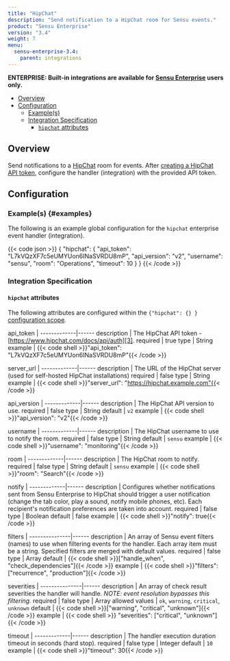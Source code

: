 ```yaml
---
title: "HipChat"
description: "Send notification to a HipChat room for Sensu events."
product: "Sensu Enterprise"
version: "3.4"
weight: 7
menu:
  sensu-enterprise-3.4:
    parent: integrations
---
```

**ENTERPRISE: Built-in integrations are available for [Sensu Enterprise][1]
users only.**

- [Overview](#overview)
- [Configuration](#configuration)
  - [Example(s)](#examples)
  - [Integration Specification](#integration-specification)
    - [`hipchat` attributes](#hipchat-attributes)

## Overview

Send notifications to a [HipChat][2] room for events. After [creating a HipChat
API token][3], configure the handler (integration) with the provided API token.

## Configuration

### Example(s) {#examples}

The following is an example global configuration for the `hipchat` enterprise
event handler (integration).

{{< code json >}}
{
  "hipchat": {
    "api_token": "L7kVQzXF7c5eUMYUon6INaSVRDU8mP",
    "api_version": "v2",
    "username": "sensu",
    "room": "Operations",
    "timeout": 10
  }
}
{{< /code >}}

### Integration Specification

#### `hipchat` attributes

The following attributes are configured within the `{"hipchat": {} }`
[configuration scope][4].

api_token    | 
-------------|------
description  | The HipChat API token - [https://www.hipchat.com/docs/api/auth][3].
required     | true
type         | String
example      | {{< code shell >}}"api_token": "L7kVQzXF7c5eUMYUon6INaSVRDU8mP"{{< /code >}}

server_url   | 
-------------|------
description  | The URL of the HipChat server (used for self-hosted HipChat installations)
required     | false
type         | String
example      | {{< code shell >}}"server_url": "https://hipchat.example.com"{{< /code >}}

api_version  | 
-------------|------
description  | The HipChat API version to use.
required     | false
type         | String
default      | `v2`
example      | {{< code shell >}}"api_version": "v2"{{< /code >}}


username     | 
-------------|------
description  | The HipChat username to use to notify the room.
required     | false
type         | String
default      | `sensu`
example      | {{< code shell >}}"username": "monitoring"{{< /code >}}

room         | 
-------------|------
description  | The HipChat room to notify.
required     | false
type         | String
default      | `sensu`
example      | {{< code shell >}}"room": "Search"{{< /code >}}

notify       | 
-------------|------
description  | Configures whether notifications sent from Sensu Enterprise to HipChat should trigger a user notification (change the tab color, play a sound, notify mobile phones, etc). Each recipient's notification preferences are taken into account.
required     | false
type         | Boolean
default      | false
example      | {{< code shell >}}"notify": true{{< /code >}}

filters        | 
---------------|------
description    | An array of Sensu event filters (names) to use when filtering events for the handler. Each array item must be a string. Specified filters are merged with default values.
required       | false
type           | Array
default        | {{< code shell >}}["handle_when", "check_dependencies"]{{< /code >}}
example        | {{< code shell >}}"filters": ["recurrence", "production"]{{< /code >}}

severities     | 
---------------|------
description    | An array of check result severities the handler will handle. _NOTE: event resolution bypasses this filtering._
required       | false
type           | Array
allowed values | `ok`, `warning`, `critical`, `unknown`
default        | {{< code shell >}}["warning", "critical", "unknown"]{{< /code >}}
example        | {{< code shell >}} "severities": ["critical", "unknown"]{{< /code >}}

timeout      | 
-------------|------
description  | The handler execution duration timeout in seconds (hard stop).
required     | false
type         | Integer
default      | `10`
example      | {{< code shell >}}"timeout": 30{{< /code >}}



[?]:  #
[1]:  /sensu-enterprise
[2]:  https://www.hipchat.com?ref=sensu-enterprise
[3]:  https://www.hipchat.com/docs/api/auth?ref=sensu-enterprise
[4]:  /sensu-core/1.2/reference/configuration#configuration-scopes
